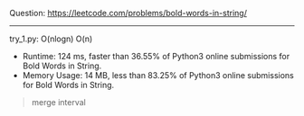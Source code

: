 Question: https://leetcode.com/problems/bold-words-in-string/

---

try_1.py: O(nlogn) O(n)

* Runtime: 124 ms, faster than 36.55% of Python3 online submissions for Bold Words in String.
* Memory Usage: 14 MB, less than 83.25% of Python3 online submissions for Bold Words in String.

> merge interval